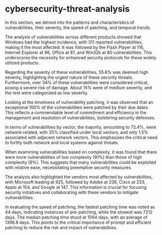 # cybersecurity-threat-analysis


In this section, we delved into the patterns and characteristics of vulnerabilities, their severity, the speed of patching, and temporal trends.

The analysis of vulnerabilities across different products showed that Windows had the highest incidence, with 311 reported vulnerabilities, making it the most affected. It was followed by the Flash Player at 116, Internet Explorer at 96, Office at 81, and Win32k at 80 vulnerabilities. This underscores the necessity for enhanced security protocols for these widely utilized products.

Regarding the severity of these vulnerabilities, 55.6% was deemed high severity, highlighting the urgent nature of these security threats. Furthermore, over 34% of these vulnerabilities were considered critical, posing a severe risk of damage. About 15% were of medium severity, and the rest were categorized as low severity.

Looking at the timeliness of vulnerability patching, it was observed that an exceptional 100% of the vulnerabilities were patched by their due dates. This reflects a commendable level of commitment and efficiency in the management and resolution of vulnerabilities, bolstering security defenses.

In terms of vulnerabilities by vector, the majority, amounting to 73.4%, were network-related, with 25% classified under local vectors, and only 1.5% associated with adjacent network vectors. This emphasizes the critical need to fortify both network and local systems against threats.

When examining vulnerabilities based on complexity, it was found that there were more vulnerabilities of low complexity (91%) than those of high complexity (9%). This suggests that many vulnerabilities could be exploited with relative ease, necessitating preemptive security measures.

The analysis also highlighted the vendors most affected by vulnerabilities, with Microsoft leading at 925, followed by Adobe at 236, Cisco at 233, Apple at 154, and Google at 147. This information is crucial for focusing security initiatives and collaborating with these vendors to mitigate vulnerabilities.

In evaluating the speed of patching, the fastest patching time was noted as 44 days, indicating instances of pre-patching, while the slowest was 7212 days. The median patching time stood at 1064 days, with an average of 1396.8 days. This points to the critical importance of prompt and efficient patching to reduce the risk and impact of vulnerabilities.
